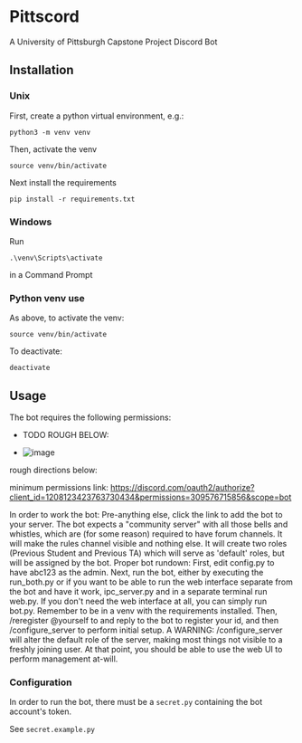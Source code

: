 # Pittscord
A University of Pittsburgh Capstone Project Discord Bot

## Installation
### Unix
First, create a python virtual environment, e.g.:
```
python3 -m venv venv
```
Then, activate the venv
```
source venv/bin/activate
```
Next install the requirements
```
pip install -r requirements.txt
```

### Windows
Run
```
.\venv\Scripts\activate
```
in a Command Prompt

### Python venv use
As above, to activate the venv:
```
source venv/bin/activate
```
To deactivate:
```
deactivate
```

## Usage
The bot requires the following permissions:
- TODO ROUGH BELOW:

- ![image](https://github.com/neffers/Pittscord/assets/109564234/0d02a5f7-56ad-4ecb-bfad-a014fe03674a)

rough directions below:

minimum permissions link: https://discord.com/oauth2/authorize?client_id=1208123423763730434&permissions=309576715856&scope=bot

In order to work the bot:
Pre-anything else, click the link to add the bot to your server. The bot expects a "community server" with all those bells and whistles, which are (for some reason) required to have forum channels. It will make the rules channel visible and nothing else. It will create two roles (Previous Student and Previous TA) which will serve as 'default' roles, but will be assigned by the bot.
Proper bot rundown:
First, edit config.py to have abc123 as the admin.
Next, run the bot, either by executing the run_both.py or if you want to be able to run the web interface separate from the bot and have it work, ipc_server.py and in a separate terminal run web.py. If you don't need the web interface at all, you can simply run bot.py. Remember to be in a venv with the requirements installed.
Then, /reregister @yourself to and reply to the bot to register your id, and then /configure_server to perform initial setup.
A WARNING: /configure_server will alter the default role of the server, making most things not visible to a freshly joining user.
At that point, you should be able to use the web UI to perform management at-will.






### Configuration
In order to run the bot, there must be a `secret.py` containing the bot account's token.

See `secret.example.py`
